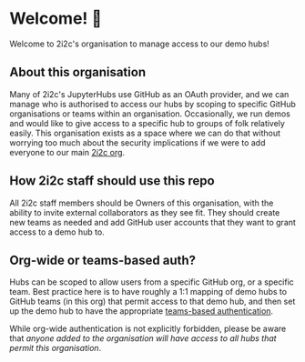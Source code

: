 # Welcome! 👋

Welcome to 2i2c's organisation to manage access to our demo hubs!

## About this organisation

Many of 2i2c's JupyterHubs use GitHub as an OAuth provider, and we can manage
who is authorised to access our hubs by scoping to specific GitHub organisations
or teams within an organisation. Occasionally, we run demos and would like to
give access to a specific hub to groups of folk relatively easily. This
organisation exists as a space where we can do that without worrying too much
about the security implications if we were to add everyone to our main
[2i2c org](https://github.com/2i2c-org).

## How 2i2c staff should use this repo

All 2i2c staff members should be Owners of this organisation, with the ability
to invite external collaborators as they see fit. They should create new teams
as needed and add GitHub user accounts that they want to grant access to a demo
hub to.

## Org-wide or teams-based auth?

Hubs can be scoped to allow users from a specific GitHub org, or a specific team.
Best practice here is to have roughly a 1:1 mapping of demo hubs to GitHub teams
(in this org) that permit access to that demo hub, and then set up the demo hub
to have the appropriate [teams-based authentication](https://infrastructure.2i2c.org/hub-deployment-guide/configure-auth/github-orgs/).

While org-wide authentication is not explicitly forbidden, please be aware that
_anyone added to the organisation will have access to all hubs that permit this
organisation_.

